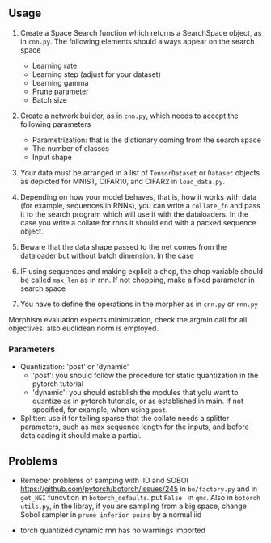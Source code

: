 

## Usage

1. Create a Space Search function which returns a SearchSpace object, as in `cnn.py`.
    The following elements should always appear on the search space
    + Learning rate
    + Learning step (adjust for your dataset)
    + Learning gamma 
    + Prune parameter 
    + Batch size

2. Create a network builder, as in `cnn.py`, which needs to accept the following parameters
    + Parametrization: that is the dictionary coming from the search space
    + The number of classes
    + Input shape

3. Your data must be arranged in a list of `TensorDataset` or `Dataset` objects as depicted for MNIST, CIFAR10, and CIFAR2 in `load_data.py`.
4. Depending on how your model behaves, that is, how it works with data (for example, sequences in RNNs), you can write a `collate_fn` and pass it to the search program which will use it with the dataloaders. In the case you write a collate for rnns it should end with a packed sequence object.
5. Beware that the data shape passed to the net comes from the dataloader but without batch dimension. In the case

6. IF using sequences and making explicit a chop, the chop variable should be called `max_len` as in rnn. If not chopping, make a fixed parameter in search space
7. You have to define the operations in the morpher as in `cnn.py` or `rnn.py`

Morphism evaluation expects minimization, check the argmin call for all objectives. also euclidean norm is employed.

### Parameters

+ Quantization: 'post' or 'dynamic'
    + 'post': you should follow the procedure for static quantization in  the pytorch tutorial
    + 'dynamic': you should establish the modules that yolu want to quantize as in pytorch tutorials, or as established in main. If not specified, for example, when using `post`.
+ Splitter: use it for telling sparse that the collate needs a splitter parameters, such as max sequence length for the inputs, and before dataloading it should make
a partial.

## Problems 

+ Remeber problems of samping with IID and SOBOl https://github.com/pytorch/botorch/issues/245 in `bo/factory.py` and in `get_NEI` funcvtion in `botorch_defaults`. put `False ` in `qmc`. Also in `botorch utils.py`, in the libray, if you are sampling from a big space, change Sobol sampler in `prune inferior poins` by a normal iid

+ torch quantized dynamic rnn has no warnings imported